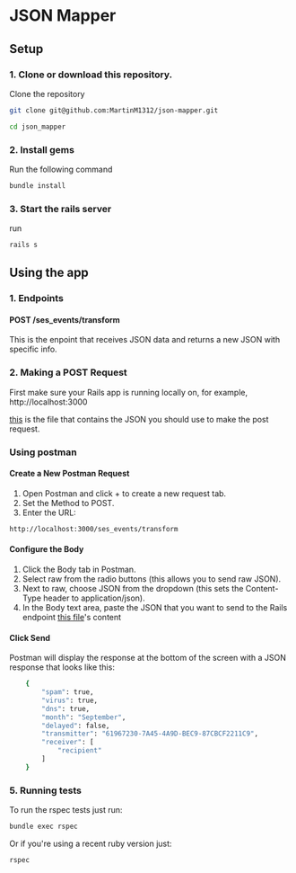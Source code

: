 # JSON Mapper

## Setup

### 1. Clone or download this repository.

Clone the repository

```bash
git clone git@github.com:MartinM1312/json-mapper.git

cd json_mapper
```

### 2. Install gems

Run the following command

```bash
bundle install
```

### 3. Start the rails server

run

```bash
rails s
```

## Using the app

### 1. Endpoints

#### POST /ses_events/transform

This is the enpoint that receives JSON data and returns a
new JSON with specific info.

### 2. Making a POST Request

First make sure your Rails app is running locally on, for
example, http://localhost:3000

[this](app/assets/json_file/example_json.json) is the file
that contains the JSON you should use to make the post
request.

### Using postman

#### Create a New Postman Request

1. Open Postman and click + to create a new request tab.
2. Set the Method to POST.
3. Enter the URL:

```bash
http://localhost:3000/ses_events/transform
```

#### Configure the Body

1. Click the Body tab in Postman.
2. Select raw from the radio buttons (this allows you to
   send raw JSON).
3. Next to raw, choose JSON from the dropdown (this sets the
   Content-Type header to application/json).
4. In the Body text area, paste the JSON that you want to
   send to the Rails endpoint
   [this file](app/assets/json_file/example_json.json)'s
   content

#### Click Send

Postman will display the response at the bottom of the
screen with a JSON response that looks like this:

```bash
    {
        "spam": true,
        "virus": true,
        "dns": true,
        "month": "September",
        "delayed": false,
        "transmitter": "61967230-7A45-4A9D-BEC9-87CBCF2211C9",
        "receiver": [
            "recipient"
        ]
    }
```

### 5. Running tests

To run the rspec tests just run:

```bash
bundle exec rspec
```

Or if you're using a recent ruby version just:

```bash
rspec
```
